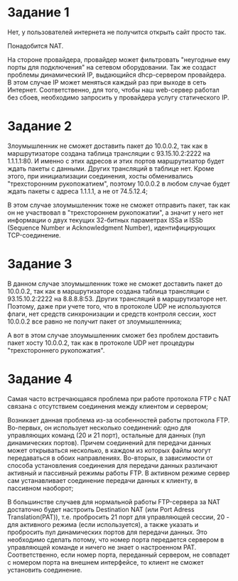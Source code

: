 # Задание 1
Нет, у пользователей интернета не получится открыть сайт просто так. 

Понадобится NAT.

На стороне провайдера, провайдер может фильтровать "неугодные ему порты для подключения" на сетевом оборудовании.
Так же создаст проблемы динамический IP, выдающийся dhcp-сервером провайдера. В этом случае IP может меняться каждый раз при выходе в сеть Интернет. 
Соответственно, для того, чтобы наш web-сервер работал без сбоев, необходимо запросить у провайдера услугу статического IP.

# Задание 2
Злоумышленник не сможет доставить пакет до 10.0.0.2, так как в маршрутизаторе создана таблица трансляции с 93.15.10.2:2222 на 1.1.1.1:80. 
И именно с этих адресов и этих портов маршрутизатор будет ждать пакеты с данными. Других трансляций в таблице нет. 
Кроме этого, при инициализации соединения, хосты обменивались "трехсторонним рукопожатием", поэтому 10.0.0.2 в любом случае будет ждать пакеты с адреса 1.1.1.1, а не от 74.5.12.4;

В этом случае злоумышленник тоже не сможет отправить пакет, так как он не участвовал в "трехстороннем рукопожатии", 
а значит у него нет информации о двух текущих 32-битных параметрах ISSa и ISSb (Sequence Number и Acknowledgment Number), идентифицирующих TCP-соединение.
# Задание 3
В данном случае злоумышленник тоже не сможет доставить пакет до 10.0.0.2, так как в маршрутизаторе создана таблица трансляции с 93.15.10.2:2222 на 8.8.8.8:53. 
Других трансляций в маршрутизаторе нет. 
Поэтому, даже при учете того, что в протоколе UDP не используются флаги, нет средств синхронизации и средств контроля сессии, хост 10.0.0.2 все равно не получит пакет от злоумышленника;

А вот в этом случае злоумышленник сможет без проблем доставить пакет хосту 10.0.0.2, так как в протоколе UDP нет процедуры "трехстороннего рукопожатия".
# Задание 4
Самая часто встречающаяся проблема при работе протокола FTP с NAT связана с отсутствием соединения между клиентом и сервером;

Возникает данная проблема из-за особенностей работы протокола FTP. 
Во-первых, он использует несколько соединений: одно для управляющих команд (20 и 21 порт), остальные для данных (пул динамических портов). 
Причем соединений для передачи данных может открываться несколько, в каждом из которых файлы могут передаваться в обоих направлениях. 
Во-вторых, в зависимости от способа установления соединения для передачи данных различают активный и пассивный режимы работы FTP. 
В активном режиме сервер сам устанавливает соединение передачи данных к клиенту, в пассивном наоборот;

В большинстве случаев для нормальной работы FTP-сервера за NAT достаточно будет настроить Destination NAT (или Port Adress Translation(PAT)), 
т.е. пробросить 21 порт для управляющей сессии, 20 - для активного режима (если используется), 
а также указать и пробросить пул динамических портов для передачи данных. 
Это необходимо сделать потому, что номер порта передается сервером в управляющей команде и ничего не знает о настроенном PAT. 
Соответственно, если номер порта, переданный сервером, не совпадет с номером порта на внешнем интерфейсе, то клиент не сможет установить соединение.

